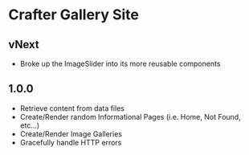# Crafter Gallery Site

## vNext
- Broke up the ImageSlider into its more reusable components

## 1.0.0

- Retrieve content from data files
- Create/Render random Informational Pages (i.e. Home, Not Found, etc...)
- Create/Render Image Galleries
- Gracefully handle HTTP errors 